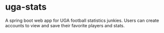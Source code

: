 # uga-stats
A spring boot web app for UGA football statistics junkies. Users can create accounts to view and save their favorite players and stats.
